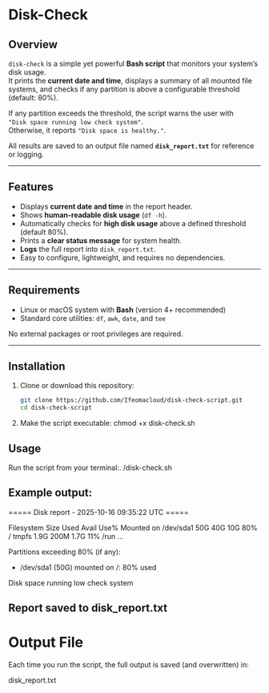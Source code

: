 # Disk-Check

## Overview
`disk-check` is a simple yet powerful **Bash script** that monitors your system’s disk usage.  
It prints the **current date and time**, displays a summary of all mounted file systems, and checks if any partition is above a configurable threshold (default: 80%).

If any partition exceeds the threshold, the script warns the user with  
`"Disk space running low check system"`.  
Otherwise, it reports `"Disk space is healthy."`.

All results are saved to an output file named **`disk_report.txt`** for reference or logging.

---

##  Features
- Displays **current date and time** in the report header.
- Shows **human-readable disk usage** (`df -h`).
- Automatically checks for **high disk usage** above a defined threshold (default 80%).
- Prints a **clear status message** for system health.
- **Logs** the full report into `disk_report.txt`.
- Easy to configure, lightweight, and requires no dependencies.

---

## Requirements
- Linux or macOS system with **Bash** (version 4+ recommended)
- Standard core utilities: `df`, `awk`, `date`, and `tee`

No external packages or root privileges are required.

---

## Installation

1. Clone or download this repository:
   ```bash
   git clone https://github.com/Ifeomacloud/disk-check-script.git
   cd disk-check-script

2. Make the script executable: 
   chmod +x disk-check.sh

## Usage

Run the script from your terminal:. /disk-check.sh

## Example output:

===== Disk report - 2025-10-16 09:35:22 UTC =====

Filesystem      Size  Used Avail Use% Mounted on
/dev/sda1        50G   40G   10G  80% /
tmpfs           1.9G  200M  1.7G  11% /run
...

Partitions exceeding 80% (if any):
  - /dev/sda1 (50G) mounted on /: 80% used

Disk space running low check system

## Report saved to disk_report.txt


# Output File

Each time you run the script, the full output is saved (and overwritten) in:

disk_report.txt


